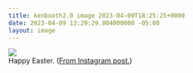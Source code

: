```yaml
---
title: kenbooth2.0 image 2023-04-09T18:25:25+0000
date: 2023-04-09 13:29:29.804000000 -05:00
layout: image
---
```


<img src="https://dl.dropboxusercontent.com/s/taysvho7laqb7m3/340509086_1551174842283719_7809475488495480108_n?dl=0"><br>
Happy Easter. (<a href="https://www.instagram.com/p/Cq00vncLw7S/">From Instagram post.</a>)